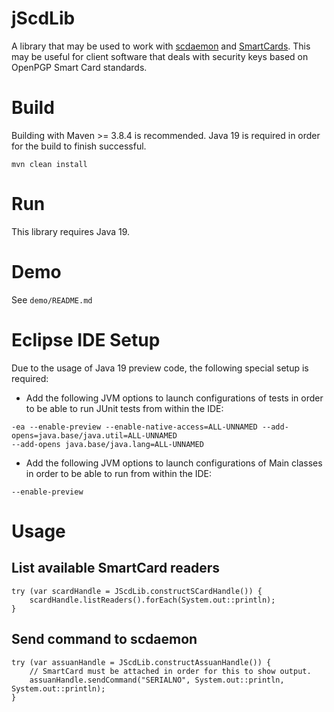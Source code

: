 # jScdLib
A library that may be used to work with [scdaemon](https://www.gnupg.org/documentation/manuals/gnupg/Invoking-SCDAEMON.html#Invoking-SCDAEMON) and [SmartCards](https://en.wikipedia.org/wiki/Smart_card). This may be useful for client software that deals with security keys based on OpenPGP Smart Card standards.

# Build
Building with Maven >= 3.8.4 is recommended. Java 19 is required in order for the build to finish successful.   
  
`mvn clean install`

# Run
This library requires Java 19.

# Demo
See `demo/README.md`

# Eclipse IDE Setup
Due to the usage of Java 19 preview code, the following special setup is required:  
  
* Add the following JVM options to launch configurations of tests in order to be able to run JUnit tests from within the IDE:

```
-ea --enable-preview --enable-native-access=ALL-UNNAMED --add-opens=java.base/java.util=ALL-UNNAMED
--add-opens java.base/java.lang=ALL-UNNAMED
```
  
* Add the following JVM options to launch configurations of Main classes in order to be able to run from within the IDE:

```
--enable-preview
```

# Usage
## List available SmartCard readers
```
try (var scardHandle = JScdLib.constructSCardHandle()) {
    scardHandle.listReaders().forEach(System.out::println);
}
```

## Send command to scdaemon
```
try (var assuanHandle = JScdLib.constructAssuanHandle()) {
    // SmartCard must be attached in order for this to show output.
    assuanHandle.sendCommand("SERIALNO", System.out::println, System.out::println);
}
```